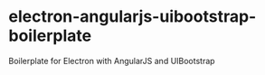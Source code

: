 # electron-angularjs-uibootstrap-boilerplate
Boilerplate for Electron with AngularJS and UIBootstrap
